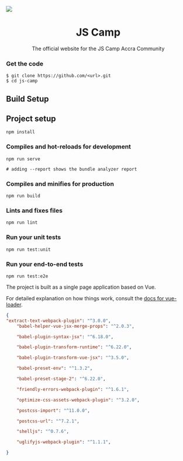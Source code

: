 <img align="center" src="https://github.com/js-camp/js-camp-website/blob/master/public/img/logos/js-camp-19-cy.png">
<h1 align=center><b>JS Camp</b></h1>
<p align="center">The official website for the JS Camp Accra Community</p>
 
### Get the code 
```terminal
$ git clone https://github.com/<url>.git
$ cd js-camp

```

## Build Setup


## Project setup
```
npm install
```

### Compiles and hot-reloads for development
```
npm run serve

# adding --report shows the bundle analyzer report
```

### Compiles and minifies for production
```
npm run build
```

### Lints and fixes files
```
npm run lint
```

### Run your unit tests
```
npm run test:unit
```

### Run your end-to-end tests
```
npm run test:e2e
```


The project is built as a single page application based on Vue.

For detailed explanation on how things work,
consult the [docs for vue-loader](http://vuejs.github.io/vue-loader).

```json
{
"extract-text-webpack-plugin": "^3.0.0",
    "babel-helper-vue-jsx-merge-props": "^2.0.3",

    "babel-plugin-syntax-jsx": "^6.18.0",

    "babel-plugin-transform-runtime": "^6.22.0",

    "babel-plugin-transform-vue-jsx": "^3.5.0",

    "babel-preset-env": "^1.3.2",

    "babel-preset-stage-2": "^6.22.0",

    "friendly-errors-webpack-plugin": "^1.6.1",

    "optimize-css-assets-webpack-plugin": "^3.2.0",

    "postcss-import": "^11.0.0",

    "postcss-url": "^7.2.1",

    "shelljs": "^0.7.6",

    "uglifyjs-webpack-plugin": "^1.1.1",

}
```
